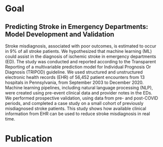 # Goal

## Predicting Stroke in Emergency Departments: Model Development and Validation 
Stroke misdiagnosis, associated with poor outcomes, is estimated to occur in 9% of all stroke patients. We hypothesized that machine learning (ML) could assist in the diagnosis of ischemic stroke in emergency departments (ED). The study was conducted and reported according to the Transparent Reporting of a  multivariable prediction model for Individual Prognosis Or Diagnosis (TRIPOD) guideline. We used structured and unstructured electronic health records (EHR) of 56,452 patient encounters from 13 hospitals in Pennsylvania, from September 2003 to December 2020. Machine learning pipelines, including natural language processing (NLP), were created using pre-event clinical data and provider notes in the EDs. We performed prospective validation, using data from pre- and post-COVID periods, and completed a case study on a small cohort of previously misdiagnosed stroke patients. This study shows how available clinical information from EHR can be used to reduce stroke misdiagnosis in real time. 

# Publication
[]()
